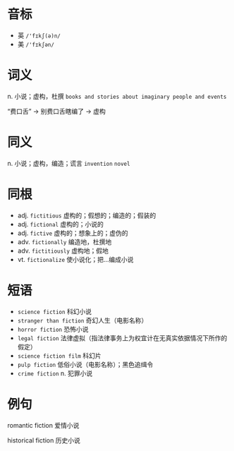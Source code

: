 # 音标

- 英 `/'fɪkʃ(ə)n/`
- 美 `/'fɪkʃən/`

# 词义

n. 小说；虚构，杜撰
`books and stories about imaginary people and events`



“费口舌” → 别费口舌瞎编了 → 虚构

# 同义

n. 小说；虚构，编造；谎言
`invention` `novel`

# 同根

- adj. `fictitious` 虚构的；假想的；编造的；假装的
- adj. `fictional` 虚构的；小说的
- adj. `fictive` 虚构的；想象上的；虚伪的
- adv. `fictionally` 编造地，杜撰地
- adv. `fictitiously` 虚构地；假地
- vt. `fictionalize` 使小说化；把…编成小说

# 短语

- `science fiction` 科幻小说
- `stranger than fiction` 奇幻人生（电影名称）
- `horror fiction` 恐怖小说
- `legal fiction` 法律虚拟（指法律事务上为权宜计在无真实依据情况下所作的假定）
- `science fiction film` 科幻片
- `pulp fiction` 低俗小说（电影名称）；黑色追缉令
- `crime fiction` n. 犯罪小说

# 例句

romantic fiction
爱情小说

historical fiction
历史小说


